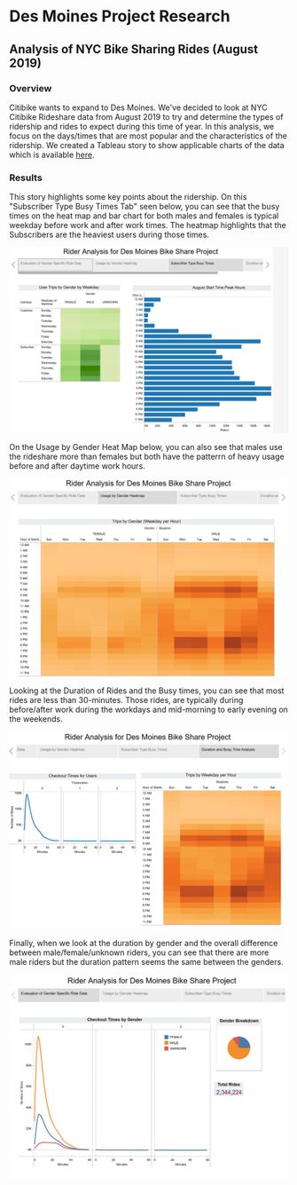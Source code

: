 # Des Moines Project Research
## Analysis of NYC Bike Sharing Rides (August 2019) 

### Overview

Citibike wants to expand to Des Moines.  We've decided to look at NYC Citibike Rideshare data from August 2019 to try and determine the types of ridership and rides to expect during this time of year. In this analysis, we focus on the days/times that are most popular and the characteristics of the ridership.  We created a Tableau story to show applicable charts of the data which is available [here](https://public.tableau.com/app/profile/amy.k.stelling/viz/bikesharing_story/AnalysisStory).

### Results

This story highlights some key points about the ridership.  On this "Subscriber Type Busy Times Tab" seen below, you can see that the busy times on the heat map and bar chart for both males and females is typical weekday before work and after work times.  The heatmap highlights that the Subscribers are the heaviest users during those times.  

![subscriber busy time](images/Subscriber_Type_Busy_Times.PNG)

On the Usage by Gender Heat Map below, you can also see that males use the rideshare more than females but both have the patterrn of heavy usage before and after daytime work hours.

![gender breakdown](images/Usage_by_Gender_Heat_Map.PNG)

Looking at the Duration of Rides and the Busy times, you can see that most rides are less than 30-minutes.  Those rides, are typically during before/after work during the workdays and mid-morning to early evening on the weekends.  

![Duration and Busy Time Analysis](images/Duration_and_Busy_Time_Analysis.PNG)

Finally, when we look at the duration by gender and the overall difference between male/female/unknown riders, you can see that there are more male riders but the duration pattern seems the same between the genders.

![Duration and Busy Time Analysis](images/Checkout_Times_by_Gender.PNG)
